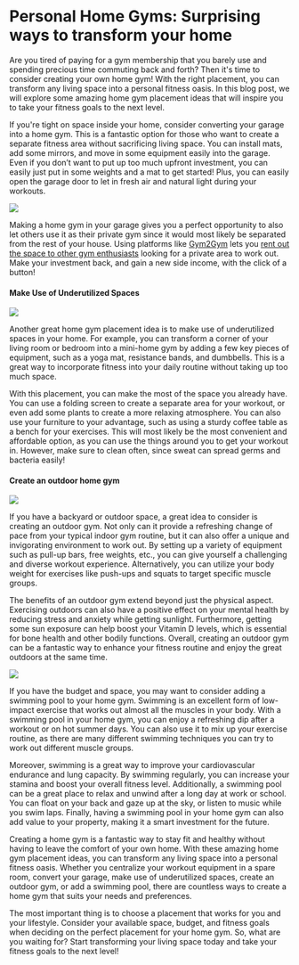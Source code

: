 # Personal Home Gyms: Surprising ways to transform your home

Are you tired of paying for a gym membership that you barely use and spending precious time commuting back and forth? Then it's time to consider creating your own home gym! With the right placement, you can transform any living space into a personal fitness oasis. In this blog post, we will explore some amazing home gym placement ideas that will inspire you to take your fitness goals to the next level.

If you're tight on space inside your home, consider converting your garage into a home gym. This is a fantastic option for those who want to create a separate fitness area without sacrificing living space. You can install mats, add some mirrors, and move in some equipment easily into the garage. Even if you don’t want to put up too much upfront investment, you can easily just put in some weights and a mat to get started! Plus, you can easily open the garage door to let in fresh air and natural light during your workouts.

![](https://3134664324-files.gitbook.io/\~/files/v0/b/gitbook-x-prod.appspot.com/o/spaces%2FvvLv2WOJ6NR58qdXqSXM%2Fuploads%2FYQ4KyG5SZ1QOP9LKsHfi%2F1.jpeg?alt=media)

Making a home gym in your garage gives you a perfect opportunity to also let others use it as their private gym since it would most likely be separated from the rest of your house. Using platforms like [Gym2Gym](https://www.notion.so/Gym2Gym-9ff496efcdb244948ef63defe269e672) lets you [rent out the space to other gym enthusiasts](https://denver.gym2gym.com/profit-from-your-private-gym-how-to-monetize-a-fitness-space) looking for a private area to work out. Make your investment back, and gain a new side income, with the click of a button!

#### **Make Use of Underutilized Spaces** <a href="#_yh16fzbeasaj" id="_yh16fzbeasaj"></a>

![](https://3134664324-files.gitbook.io/\~/files/v0/b/gitbook-x-prod.appspot.com/o/spaces%2FvvLv2WOJ6NR58qdXqSXM%2Fuploads%2FXGv65C6eO7tm9YuX8nmj%2F2.jpeg?alt=media)

Another great home gym placement idea is to make use of underutilized spaces in your home. For example, you can transform a corner of your living room or bedroom into a mini-home gym by adding a few key pieces of equipment, such as a yoga mat, resistance bands, and dumbbells. This is a great way to incorporate fitness into your daily routine without taking up too much space.

With this placement, you can make the most of the space you already have. You can use a folding screen to create a separate area for your workout, or even add some plants to create a more relaxing atmosphere. You can also use your furniture to your advantage, such as using a sturdy coffee table as a bench for your exercises. This will most likely be the most convenient and affordable option, as you can use the things around you to get your workout in. However, make sure to clean often, since sweat can spread germs and bacteria easily!

#### **Create an outdoor home gym** <a href="#_bhffcw5hvci0" id="_bhffcw5hvci0"></a>

![](https://3134664324-files.gitbook.io/\~/files/v0/b/gitbook-x-prod.appspot.com/o/spaces%2FvvLv2WOJ6NR58qdXqSXM%2Fuploads%2FNsMMSPyZlj7Q8r1iZ2Id%2F3.png?alt=media)

If you have a backyard or outdoor space, a great idea to consider is creating an outdoor gym. Not only can it provide a refreshing change of pace from your typical indoor gym routine, but it can also offer a unique and invigorating environment to work out. By setting up a variety of equipment such as pull-up bars, free weights, etc., you can give yourself a challenging and diverse workout experience. Alternatively, you can utilize your body weight for exercises like push-ups and squats to target specific muscle groups.

The benefits of an outdoor gym extend beyond just the physical aspect. Exercising outdoors can also have a positive effect on your mental health by reducing stress and anxiety while getting sunlight. Furthermore, getting some sun exposure can help boost your Vitamin D levels, which is essential for bone health and other bodily functions. Overall, creating an outdoor gym can be a fantastic way to enhance your fitness routine and enjoy the great outdoors at the same time.

![](https://3134664324-files.gitbook.io/\~/files/v0/b/gitbook-x-prod.appspot.com/o/spaces%2FvvLv2WOJ6NR58qdXqSXM%2Fuploads%2FobQGYzSZfNxYYL2Txvv5%2F4.png?alt=media)

If you have the budget and space, you may want to consider adding a swimming pool to your home gym. Swimming is an excellent form of low-impact exercise that works out almost all the muscles in your body. With a swimming pool in your home gym, you can enjoy a refreshing dip after a workout or on hot summer days. You can also use it to mix up your exercise routine, as there are many different swimming techniques you can try to work out different muscle groups.

Moreover, swimming is a great way to improve your cardiovascular endurance and lung capacity. By swimming regularly, you can increase your stamina and boost your overall fitness level. Additionally, a swimming pool can be a great place to relax and unwind after a long day at work or school. You can float on your back and gaze up at the sky, or listen to music while you swim laps. Finally, having a swimming pool in your home gym can also add value to your property, making it a smart investment for the future.

Creating a home gym is a fantastic way to stay fit and healthy without having to leave the comfort of your own home. With these amazing home gym placement ideas, you can transform any living space into a personal fitness oasis. Whether you centralize your workout equipment in a spare room, convert your garage, make use of underutilized spaces, create an outdoor gym, or add a swimming pool, there are countless ways to create a home gym that suits your needs and preferences.

The most important thing is to choose a placement that works for you and your lifestyle. Consider your available space, budget, and fitness goals when deciding on the perfect placement for your home gym. So, what are you waiting for? Start transforming your living space today and take your fitness goals to the next level!
